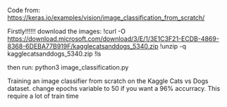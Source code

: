 Code from: https://keras.io/examples/vision/image_classification_from_scratch/

Firstly!!!!!!
download the images:
!curl -O https://download.microsoft.com/download/3/E/1/3E1C3F21-ECDB-4869-8368-6DEBA77B919F/kagglecatsanddogs_5340.zip
!unzip -q kagglecatsanddogs_5340.zip
!ls

then run:
python3 image_classification.py

Training an image classifier from scratch on the Kaggle Cats vs Dogs dataset.
change epochs variable to 50 if you want a 96% accurracy. This require a lot of train time
